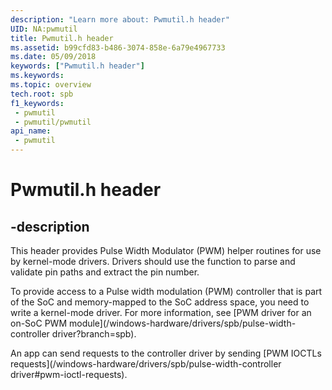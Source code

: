 ```yaml
---
description: "Learn more about: Pwmutil.h header"
UID: NA:pwmutil
title: Pwmutil.h header
ms.assetid: b99cfd83-b486-3074-858e-6a79e4967733
ms.date: 05/09/2018
keywords: ["Pwmutil.h header"]
ms.keywords: 
ms.topic: overview
tech.root: spb
f1_keywords:
 - pwmutil
 - pwmutil/pwmutil
api_name:
 - pwmutil
---
```


# Pwmutil.h header


## -description

This header provides Pulse Width Modulator (PWM) helper routines for use by kernel-mode drivers. Drivers should use the function to parse and validate pin paths and extract the pin number.

To provide access to a Pulse width modulation (PWM) controller that is part of the SoC and memory-mapped to the SoC address space, you need to write a kernel-mode driver. For more information, see [PWM driver for an on-SoC PWM module](/windows-hardware/drivers/spb/pulse-width-controller driver?branch=spb).

An app can send requests to the controller driver by sending [PWM IOCTLs requests](/windows-hardware/drivers/spb/pulse-width-controller driver#pwm-ioctl-requests).

